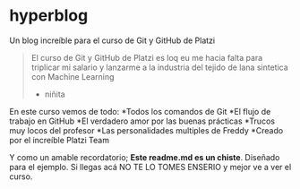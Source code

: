 # hyperblog
Un blog increíble para el curso de Git y GitHub de Platzi
>El curso de Git y GitHub de Platzi es loq eu me hacia falta para triplicar mi salario y lanzarme a la industria del tejido de lana sintetica con Machine Learning
> - niñita

En este curso vemos de todo:
*Todos los comandos de Git
*El flujo de trabajo en GitHub
*El verdadero amor por las buenas prácticas
*Trucos muy locos del profesor
*Las personalidades multiples de Freddy
*Creado por el increíble Platzi Team

Y como un amable recordatorio; **Este readme.md es un chiste**. Diseñado para el ejemplo. Si llegas acá NO TE LO TOMES ENSERIO y mejor ve a ver el curso.